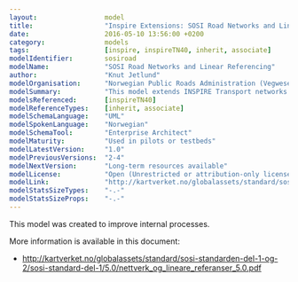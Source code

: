 ```yaml
---
layout:                 model
title:                  "Inspire Extensions: SOSI Road Networks and Linear Referencing"
date:                   2016-05-10 13:56:00 +0200
category:               models
tags:                   [inspire, inspireTN40, inherit, associate]
modelIdentifier:        sosiroad
modelName:              "SOSI Road Networks and Linear Referencing"
author:                 "Knut Jetlund"
modelOrganisation:      "Norwegian Public Roads Administration (Vegwesen)"
modelSummary:           "This model extends INSPIRE Transport networks with Norwegian SOSI information to improve reporting."
modelsReferenced:       [inspireTN40]
modelReferenceTypes:    [inherit, associate]
modelSchemaLanguage:    "UML"
modelSpokenLanguage:    "Norwegian"
modelSchemaTool:        "Enterprise Architect"
modelMaturity:          "Used in pilots or testbeds"
modelLatestVersion:     "1.0"
modelPreviousVersions:  "2-4"
modelNextVersion:       "Long-term resources available"
modelLicense:           "Open (Unrestricted or attribution-only licenses such as CC-BY, BSD or Apache)"
modelLink:              "http://kartverket.no/globalassets/standard/sosi-standarden-del-1-og-2/sosi-standard-del-1/5.0/nettverk_og_lineare_referanser_5.0.pdf"
modelStatsSizeTypes:    "-.-"
modelStatsSizeProps:    "-.-"
---
```


This model was created to improve internal processes. 

More information is available in this document:

* http://kartverket.no/globalassets/standard/sosi-standarden-del-1-og-2/sosi-standard-del-1/5.0/nettverk_og_lineare_referanser_5.0.pdf